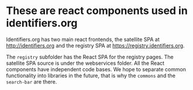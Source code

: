 # These are react components used in identifiers.org

Identifiers.org has two main react frontends, the satellite SPA at http://identifiers.org and 
the registry SPA at https://registry.identifiers.org.

The `registry` subfolder has the React SPA for the registry pages.
The satellite SPA source is under the webservices folder.
All the React components have independent code bases.
We hope to separate common functionality into libraries in the future, 
that is why the `commons` and the `search-bar` are there.
